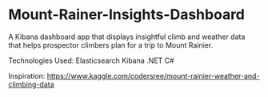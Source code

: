 # Mount-Rainer-Insights-Dashboard

A Kibana dashboard app that displays insightful climb and weather data  
that helps prospector climbers plan for a trip to Mount Rainier.

Technologies Used:
Elasticsearch
Kibana
.NET
C#

Inspiration:
https://www.kaggle.com/codersree/mount-rainier-weather-and-climbing-data
